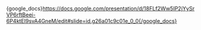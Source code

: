 {google_docs}https://docs.google.com/presentation/d/18FLf2Ww5IP2jYySrVP6rftBeei-6P4ktEl9svA4GneM/edit#slide=id.g26a01c9c01e_0_0{/google_docs}
